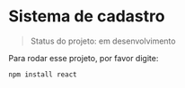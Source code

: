 <h1>Sistema de cadastro</h1>

>Status do projeto: em desenvolvimento

Para rodar esse projeto, por favor digite:

```
npm install react

```
